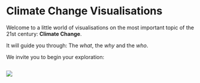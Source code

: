 # **Climate Change Visualisations**

Welcome to a little world of visualisations on the most important topic of the 21st century: **Climate Change**.

It will guide you through: The *what*, the *why* and the *who*.

We invite you to begin your exploration:
```{tableofcontents}
```

![](https://upload.wikimedia.org/wikipedia/commons/7/7e/The_Earth_seen_from_Apollo_17_with_white_background.jpg)